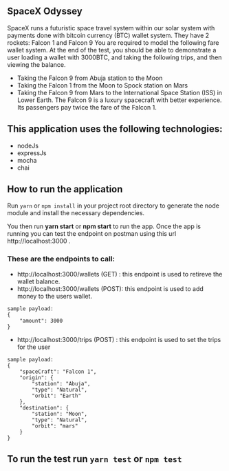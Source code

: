  
## SpaceX Odyssey
SpaceX runs a futuristic space travel system within our solar system with payments
done with bitcoin currency (BTC) wallet system. They have 2 rockets: Falcon 1 and
Falcon 9
You are required to model the following fare wallet system. At the end of the test, you
should be able to demonstrate a user loading a wallet with 3000BTC, and taking the
following trips, and then viewing the balance.
- Taking the Falcon 9 from Abuja station to the Moon
- Taking the Falcon 1 from the Moon to Spock station on Mars
- Taking the Falcon 9 from Mars to the International Space Station (ISS) in Lower Earth.
The Falcon 9 is a luxury spacecraft with better experience. Its passengers pay twice the fare of
the Falcon 1.

## This application uses the following technologies:
* nodeJs
* expressJs
* mocha
* chai

## How to run the application
Run 
```yarn``` or ```npm install``` in your project root directory to generate the node module and install the necessary dependencies.

You then run **yarn start** or **npm start** to run the app. Once the app is running you can test the endpoint on postman using this url http://localhost:3000 .

### These are the endpoints to call:
* http://localhost:3000/wallets (GET) : this endpoint is used to retireve the wallet balance.
* http://localhost:3000/wallets (POST): this endpoint is used to add money to the users wallet.
~~~
sample payload:
{
	"amount": 3000
}
~~~
* http://localhost:3000/trips (POST) : this endpoint is used to set the trips for the user
~~~
sample payload:
{
	"spaceCraft": "Falcon 1",
	"origin": {
		"station": "Abuja",
		"type": "Natural",
		"orbit": "Earth"
	},
	"destination": {
		"station": "Moon",
		"type": "Natural",
		"orbit": "mars"
	}
}
~~~

## To run the test run ```yarn test``` or ```npm test```
